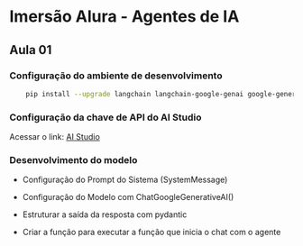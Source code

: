 # Imersão Alura - Agentes de IA

## Aula 01

### Configuração do ambiente de desenvolvimento

```bash
    pip install --upgrade langchain langchain-google-genai google-generativeai python-dotenv
```

### Configuração da chave de API do AI Studio

Acessar o link: [AI Studio](https://aistudio.google.com/apikey)

### Desenvolvimento do modelo

- Configuração do Prompt do Sistema (SystemMessage)

- Configuração do Modelo com ChatGoogleGenerativeAI()

- Estruturar a saída da resposta com pydantic

- Criar a função para executar a função que inicia o chat com o agente
